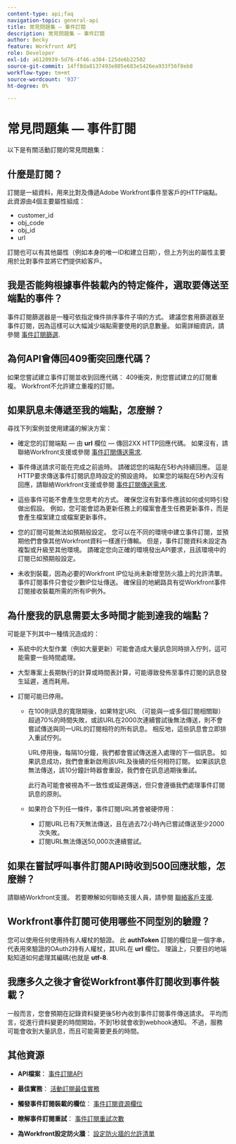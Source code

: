 ```yaml
---
content-type: api;faq
navigation-topic: general-api
title: 常見問題集 — 事件訂閱
description: 常見問題集 — 事件訂閱
author: Becky
feature: Workfront API
role: Developer
exl-id: a6120939-5d76-4f46-a304-125de6b22502
source-git-commit: 14ff8da8137493e805e683e5426ea933f56f8eb8
workflow-type: tm+mt
source-wordcount: '937'
ht-degree: 0%

---
```


# 常見問題集 — 事件訂閱

<!--
{{highlighted-preview}}
-->

以下是有關活動訂閱的常見問題集：

## 什麼是訂閱？

訂閱是一組資料，用來比對及傳遞Adobe Workfront事件至客戶的HTTP端點。 此資源由4個主要屬性組成：

* customer_id
* obj_code
* obj_id
* url

訂閱也可以有其他屬性（例如本身的唯一ID和建立日期），但上方列出的屬性主要用於比對事件並將它們提供給客戶。

## 我是否能夠根據事件裝載內的特定條件，選取要傳送至端點的事件？

事件訂閱篩選器是一種可依指定條件排序事件子項的方式。 建議您套用篩選器至事件訂閱，因為這樣可以大幅減少端點需要使用的訊息數量。 如需詳細資訊，請參閱 [事件訂閱篩選](../../wf-api/general/event-subs-api.md#event).

## 為何API會傳回409衝突回應代碼？

如果您嘗試建立事件訂閱並收到回應代碼： 409衝突，則您嘗試建立的訂閱重複。 Workfront不允許建立重複的訂閱。

## 如果訊息未傳遞至我的端點，怎麼辦？

尋找下列案例並使用建議的解決方案：

* 確定您的訂閱端點 — 由 **url** 欄位 — 傳回2XX HTTP回應代碼。 如果沒有，請聯絡Workfront支援或參閱 [事件訂閱傳送需求](../../wf-api/general/setup-event-sub-endpoint.md).

* 事件傳送請求可能在完成之前逾時。 請確認您的端點在5秒內持續回應。 這是HTTP要求傳送事件訂閱訊息時設定的預設逾時。 如果您的端點在5秒內沒有回應，請聯絡Workfront支援或參閱 [事件訂閱傳送需求](../../wf-api/general/setup-event-sub-endpoint.md).
* 這些事件可能不會產生您思考的方式。 確保您沒有對事件應該如何或何時引發做出假設。 例如，您可能會認為更新任務上的檔案會產生任務更新事件，而是會產生檔案建立或檔案更新事件。
* 您的訂閱可能無法如預期般設定。 您可以在不同的環境中建立事件訂閱，並預期他們會像其他Workfront資料一樣進行傳輸。 但是，事件訂閱資料未設定為複製或升級至其他環境。 請確定您向正確的環境發出API要求，且該環境中的訂閱已如預期般設定。
* 未收到裝載，因為必要的Workfront IP位址尚未新增至防火牆上的允許清單。 事件訂閱事件只會從少數IP位址傳送。 確保目的地網路具有從Workfront事件訂閱接收裝載所需的所有IP例外。

## 為什麼我的訊息需要太多時間才能到達我的端點？

可能是下列其中一種情況造成的：

* 系統中的大型作業（例如大量更新）可能會造成大量訊息同時排入佇列，這可能需要一些時間處理。
* 大型專案上長期執行的計算或時間表計算，可能導致發佈至事件訂閱的訊息發生延遲，進而耗用。
* 訂閱可能已停用。

   * 在100則訊息的寬限期後，如果特定URL （可能與一或多個訂閱相關聯）超過70%的時間失敗，或該URL在2000次連續嘗試後無法傳送，則不會嘗試傳送與同一URL的訂閱相符的所有訊息。 相反地，這些訊息會立即排入重試佇列。

     URL停用後，每隔10分鐘，我們都會嘗試傳送進入處理的下一個訊息。 如果訊息成功，我們會重新啟用該URL及後續的任何相符訂閱。 如果該訊息無法傳送，該10分鐘計時器會重設，我們會在訊息過期後重試。

     此行為可能會被視為不一致性或延遲傳送，但只會遵循我們處理事件訂閱訊息的原則。

   * 如果符合下列任一條件，事件訂閱URL將會被硬停用：

      * 訂閱URL已有7天無法傳送，且在過去72小時內已嘗試傳送至少2000次失敗。
      * 訂閱URL無法傳送50,000次連續嘗試。

## 如果在嘗試呼叫事件訂閱API時收到500回應狀態，怎麼辦？

請聯絡Workfront支援。 若要瞭解如何聯絡支援人員，請參閱 [聯絡客戶支援](../../workfront-basics/tips-tricks-and-troubleshooting/contact-customer-support.md).

## Workfront事件訂閱可使用哪些不同型別的驗證？

您可以使用任何使用持有人權杖的驗證。 此 **authToken** 訂閱的欄位是一個字串，代表用來驗證的OAuth2持有人權杖，其URL在 **url** 欄位。 理論上，只要目的地端點知道如何處理其編碼(也就是 **utf-8**.

## 我應多久之後才會從Workfront事件訂閱收到事件裝載？

一般而言，您會預期在記錄資料變更後5秒內收到事件訂閱事件傳送請求。 平均而言，從進行資料變更的時間開始，不到1秒就會收到webhook通知。 不過，服務可能會收到大量訊息，而且可能需要更長的時間。

## 其他資源

* **API檔案**： [事件訂閱API](../../wf-api/general/event-subs-api.md)

* **最佳實務**： [活動訂閱最佳實務](../../wf-api/general/event-sub-best-practice.md)

* **觸發事件訂閱裝載的欄位**： [事件訂閱資源欄位](../../wf-api/api/event-sub-resource-fields.md)

* **瞭解事件訂閱重試**： [事件訂閱重試次數](../../wf-api/api/event-sub-retries.md)

* **為Workfront設定防火牆**： [設定防火牆的允許清單](../../administration-and-setup/get-started-wf-administration/configure-your-firewall.md)
